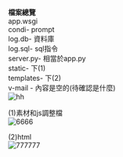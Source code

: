 <b>檔案總覽</b> <br>
app.wsgi <br>
condi- prompt <br>
log.db- 資料庫 <br>
log.sql- sql指令 <br>
server.py- 相當於app.py <br>
static- 下(1) <br>
templates- 下(2) <br>
v-mail - 內容是空的(待確認是什麼) <br>
![hh](https://github.com/user-attachments/assets/64873719-70cb-4cec-be47-d0be284f76d6)


(1)素材和js調整檔 <br>
![6666](https://github.com/user-attachments/assets/2da53afb-7f3d-47ff-a56d-2a33bd36f0a9)

(2)html <br>
![777777](https://github.com/user-attachments/assets/55ae1d20-506e-4101-8c3f-e438b86606e2)
